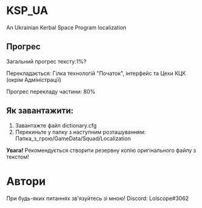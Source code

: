 # KSP_UA
An Ukrainian Kerbal Space Program localization

## Прогрес
Загальний прогрес тексту:1%?



Перекладається: Гілка технологій "Початок", інтерфейс та Цехи КЦК (окрім Адміністрації)

Прогрес перекладу частини: 80%

## Як завантажити:
1. Завантажте файл dictionary.cfg
2. Перекиньте у папку з наступним розташуванням: Папка_з_грою/GameData/Squad/Localization

<b>Увага!</b> Рекомендується створити резервну копію оригінального файлу з текстом!
# Автори
При будь-яких питаннях зв'язуйтесь зі мною!
Discord: Lolscope#3062
